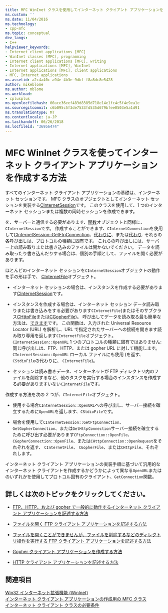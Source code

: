 ```yaml
---
title: MFC WinInet クラスを使用してインターネット クライアント アプリケーションを作成 |Microsoft ドキュメント
ms.custom: ''
ms.date: 11/04/2016
ms.technology:
- cpp-mfc
ms.topic: conceptual
dev_langs:
- C++
helpviewer_keywords:
- Internet client applications [MFC]
- WinInet classes [MFC], programming
- Internet client applications [MFC], writing
- Internet applications [MFC], WinInet
- Internet applications [MFC], client applications
- MFC, Internet applications
ms.assetid: a2c4a40c-a94e-4b3e-9dbf-f8a8dc8e5428
author: mikeblome
ms.author: mblome
ms.workload:
- cplusplus
ms.openlocfilehash: 00ace36eef483d8385d718e14e1fc4c5f4e9ea1e
ms.sourcegitcommit: c6b095c5f3de7533fd535d679bfee0503e5a1d91
ms.translationtype: MT
ms.contentlocale: ja-JP
ms.lasthandoff: 06/26/2018
ms.locfileid: "36956474"
---
```

# <a name="writing-an-internet-client-application-using-mfc-wininet-classes"></a>MFC WinInet クラスを使ってインターネット クライアント アプリケーションを作成する方法
すべてのインターネット クライアント アプリケーションの基礎は、インターネット セッションです。 MFC クラスのオブジェクトとしてインターネット セッションを実装する[CInternetSession](../mfc/reference/cinternetsession-class.md)です。 このクラスを使用して、1 つのインターネット セッションまたは複数の同時セッションを作成できます。  
  
 を、サーバーと通信する必要があります、[関数](../mfc/reference/cinternetconnection-class.md)オブジェクトと同様に、`CInternetSession`です。 作成することができます、`CInternetConnection`を使用して[CInternetSession::GetFtpConnection](../mfc/reference/cinternetsession-class.md#getftpconnection)、[代わりに](../mfc/reference/cinternetsession-class.md#gethttpconnection)、または[代わり](../mfc/reference/cinternetsession-class.md#getgopherconnection). それらの各呼び出しは、プロトコルの種類に固有です。 これらの呼び出しには、サーバー上の読み取りまたは書き込みのファイルは開かないでください。 データを読み取ったり書き込んだりする場合は、個別の手順として、ファイルを開く必要があります。  
  
 ほとんどのインターネット セッションを`CInternetSession`オブジェクトの動作を手の形は手で、 [CInternetFile](../mfc/reference/cinternetfile-class.md)オブジェクト。  
  
-   インターネット セッションの場合は、インスタンスを作成する必要があります[CInternetSession](../mfc/reference/cinternetsession-class.md)です。  
  
-   インスタンスを作成する場合は、インターネット セッション データ読み取りまたは書き込みをする必要があります`CInternetFile`(またはそのサブクラス[CHttpFile](../mfc/reference/chttpfile-class.md)または[CGopherFile](../mfc/reference/cgopherfile-class.md))。 呼び出してデータを読み取る最も簡単な方法は、[できます](../mfc/reference/cinternetsession-class.md#openurl)です。 この関数は、入力された Universal Resource Locator (URL) を解析し、URL で指定されたサーバーへの接続を開きます読み取り専用を返します`CInternetFile`オブジェクト。 `CInternetSession::OpenURL` 1 つのプロトコルの種類に固有ではありません: 同じ呼び出しは、FTP、HTTP、または gopher URL に対して機能します。 `CInternetSession::OpenURL` ローカル ファイルにも使用 (を返す、`CStdioFile`の代わりに、 `CInternetFile`)。  
  
-   セッションは読み書きデータ、インターネットが FTP ディレクトリ内のファイルを削除するなど、他のタスクを実行する場合のインスタンスを作成する必要がありますいない`CInternetFile`です。  
  
 作成する方法を次の 2 つが、`CInternetFile`オブジェクト。  
  
-   使用する場合`CInternetSession::OpenURL`への呼び出し、サーバー接続を確立するために`OpenURL`を返します、`CStdioFile`です。  
  
-   場合を使用して`CInternetSession::GetFtpConnection`、 `GetGopherConnection`、または`GetHttpConnection`サーバー接続を確立するために呼び出す必要があります`CFtpConnection::OpenFile`、 `CGopherConnection::OpenFile`、または`CHttpConnection::OpenRequest`をそれぞれを返す、 `CInternetFile`、 `CGopherFile`、または`CHttpFile`、それぞれします。  
  
 インターネット クライアント アプリケーションの実装手順に基づいて汎用的なインターネット クライアントを作成するかどうかによって異なる`OpenURL`またはのいずれかを使用してプロトコル固有のクライアント、`GetConnection`関数。  
  
## <a name="what-do-you-want-to-know-more-about"></a>詳しくは次のトピックをクリックしてください。  
  
-   [FTP、HTTP、および gopher で一般的に動作するインターネット クライアント アプリケーションを記述する方法](../mfc/steps-in-a-typical-internet-client-application.md)  
  
-   [ファイルを開く FTP クライアント アプリケーションを記述する方法](../mfc/steps-in-a-typical-ftp-client-application.md)  
  
-   [ファイルを開くことができませんが、ファイルを削除するなどのディレクトリ操作を実行する FTP クライアント アプリケーションを記述する方法](../mfc/steps-in-a-typical-ftp-client-application-to-delete-a-file.md)  
  
-   [Gopher クライアント アプリケーションを作成する方法](../mfc/steps-in-a-typical-gopher-client-application.md)  
  
-   [HTTP クライアント アプリケーションを記述する方法](../mfc/steps-in-a-typical-http-client-application.md)  
  
## <a name="see-also"></a>関連項目  
 [Win32 インターネット拡張機能 (WinInet)](../mfc/win32-internet-extensions-wininet.md)   
 [インターネット クライアント アプリケーションの作成用の MFC クラス](../mfc/mfc-classes-for-creating-internet-client-applications.md)   
 [インターネット クライアント クラスの必要条件](../mfc/prerequisites-for-internet-client-classes.md)
